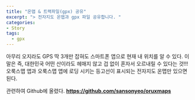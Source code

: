 ```yaml
---
title: "온맵 & 트랙파일(gpx) 공유"
excerpt: "> 전자지도 온맵과 gpx 파일 공유합니다. "
categories:
- Story
tags:
  - gpx
---
```


아무리 오지라도 GPS 딱 3개만 잡혀도 스마트폰 앱으로 현재 내 위치를 알 수 있다. 이 말은 즉, 대한민국 어떤 산이라도 헤매지 않고 겁 없이 혼자서 오르내릴 수 있다는 것!!! 오룩스맵 앱과 오룩스맵 앱에 로딩 시키는 등고선이 표시되는 전자지도 온맵만 있으면 된다.   

관련하여 Github에 올렸다.
**<a href="https://github.com/sansonyeo/oruxmaps" target="_blank">https://github.com/sansonyeo/oruxmaps</a>**